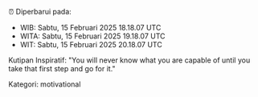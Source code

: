 ⏰ Diperbarui pada:
- WIB: Sabtu, 15 Februari 2025 18.18.07 UTC
- WITA: Sabtu, 15 Februari 2025 19.18.07 UTC
- WIT: Sabtu, 15 Februari 2025 20.18.07 UTC

Kutipan Inspiratif:
"You will never know what you are capable of until you take that first step and go for it."


Kategori: motivational

